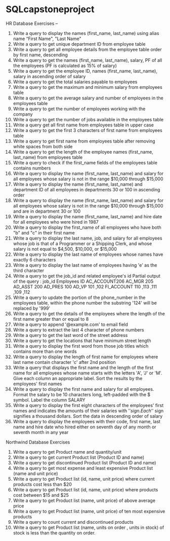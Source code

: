 # SQLcapstoneproject

HR Database Exercises –

1. Write a query to display the names (first_name, last_name) using alias name “First Name", "Last 
Name"
2. Write a query to get unique department ID from employee table
3. Write a query to get all employee details from the employee table order by first name, descending
4. Write a query to get the names (first_name, last_name), salary, PF of all the employees (PF is 
calculated as 15% of salary)
5. Write a query to get the employee ID, names (first_name, last_name), salary in ascending order of 
salary
6. Write a query to get the total salaries payable to employees
7. Write a query to get the maximum and minimum salary from employees table
8. Write a query to get the average salary and number of employees in the employees table
9. Write a query to get the number of employees working with the company
10. Write a query to get the number of jobs available in the employees table
11. Write a query get all first name from employees table in upper case
12. Write a query to get the first 3 characters of first name from employees table
13. Write a query to get first name from employees table after removing white spaces from both side
14. Write a query to get the length of the employee names (first_name, last_name) from employees table
15. Write a query to check if the first_name fields of the employees table contains numbers
16. Write a query to display the name (first_name, last_name) and salary for all employees whose salary is 
not in the range $10,000 through $15,000
17. Write a query to display the name (first_name, last_name) and department ID of all employees in 
departments 30 or 100 in ascending order
18. Write a query to display the name (first_name, last_name) and salary for all employees whose salary is 
not in the range $10,000 through $15,000 and are in department 30 or 100
19. Write a query to display the name (first_name, last_name) and hire date for all employees who were 
hired in 1987
20. Write a query to display the first_name of all employees who have both "b" and "c" in their first name
21. Write a query to display the last name, job, and salary for all employees whose job is that of a 
Programmer or a Shipping Clerk, and whose salary is not equal to $4,500, $10,000, or $15,000
22. Write a query to display the last name of employees whose names have exactly 6 characters
23. Write a query to display the last name of employees having 'e' as the third character
24. Write a query to get the job_id and related employee's id
Partial output of the query : 
job_id Employees ID
AC_ACCOUNT206
AC_MGR 205
AD_ASST 200
AD_PRES 100
AD_VP 101 ,102
FI_ACCOUNT 110 ,113 ,111 ,109 ,112
25. Write a query to update the portion of the phone_number in the employees table, within the phone 
number the substring '124' will be replaced by '999'
26. Write a query to get the details of the employees where the length of the first name greater than or 
equal to 8
27. Write a query to append '@example.com' to email field
28. Write a query to extract the last 4 character of phone numbers
29. Write a query to get the last word of the street address
30. Write a query to get the locations that have minimum street length
31. Write a query to display the first word from those job titles which contains more than one words
32. Write a query to display the length of first name for employees where last name contain character 'c' 
after 2nd position
33. Write a query that displays the first name and the length of the first name for all employees whose 
name starts with the letters 'A', 'J' or 'M'. Give each column an appropriate label. Sort the results by the 
employees' first names
34. Write a query to display the first name and salary for all employees. Format the salary to be 10 
characters long, left-padded with the $ symbol. Label the column SALARY
35. Write a query to display the first eight characters of the employees' first names and indicates the 
amounts of their salaries with '$' sign. Each '$' sign signifies a thousand dollars. Sort the data in 
descending order of salary
36. Write a query to display the employees with their code, first name, last name and hire date who hired 
either on seventh day of any month or seventh month in any year


Northwind Database Exercises

1. Write a query to get Product name and quantity/unit
2. Write a query to get current Product list (Product ID and name)
3. Write a query to get discontinued Product list (Product ID and name)
4. Write a query to get most expense and least expensive Product list (name and unit price)
5. Write a query to get Product list (id, name, unit price) where current products cost less than $20
6. Write a query to get Product list (id, name, unit price) where products cost between $15 and $25
7. Write a query to get Product list (name, unit price) of above average price
8. Write a query to get Product list (name, unit price) of ten most expensive products
9. Write a query to count current and discontinued products
10. Write a query to get Product list (name, units on order , units in stock) of stock is less than the quantity on order.

